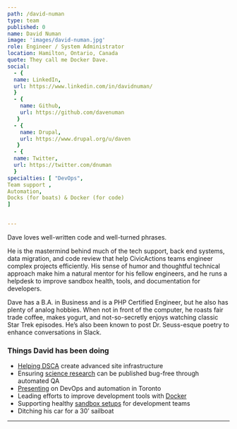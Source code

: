 ```yaml
---
path: /david-numan
type: team
published: 0
name: David Numan
image: 'images/david-numan.jpg'
role: Engineer / System Administrator 
location: Hamilton, Ontario, Canada
quote: They call me Docker Dave.
social: 
  - {
  name: LinkedIn,
  url: https://www.linkedin.com/in/davidnuman/
  }
  - {
    name: Github,
    url: https://github.com/davenuman
   }
  - {
    name: Drupal,
    url: https://www.drupal.org/u/daven
   }
  - {
  name: Twitter,
  url: https://twitter.com/dnuman
  }  
specialties: [ "DevOps",
Team support ,
Automation,
Docks (for boats) & Docker (for code)
]

  
---
```


Dave loves well-written code and well-turned phrases.

He is the mastermind behind much of the tech support, back end systems, data migration, and code review that help CivicActions teams engineer complex projects efficiently. His sense of humor and thoughtful technical approach make him a natural mentor for his fellow engineers, and he runs a helpdesk to improve sandbox health, tools, and documentation for developers.

Dave has a B.A. in Business and is a PHP Certified Engineer, but he also has plenty of analog hobbies. When not in front of the computer, he roasts fair trade coffee, makes yogurt, and not-so-secretly enjoys watching classic Star Trek episodes. He’s also been known to post Dr. Seuss-esque poetry to enhance conversations in Slack.




### Things David has been doing
* [Helping DSCA](https://civicactions.com/case-study/globalnet) create advanced site infrastructure
* Ensuring [science research](https://nsf.gov/) can be published bug-free through automated QA
* [Presenting](https://www.devopsdays.org/events/2017-toronto/program/david-numan/) on DevOps and automation in Toronto
* Leading efforts to improve development tools with [Docker](https://www.docker.com/)
* Supporting healthy [sandbox setups](https://civicactions-handbook.readthedocs.io/en/latest/05-engineering/systems-sandboxes/) for development teams
* Ditching his car for a 30’ sailboat




-------------------------------
